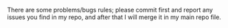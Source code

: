 There are some problems/bugs rules;
please commit first and report any issues you find in my repo, and after that I will merge it in my main repo file.
